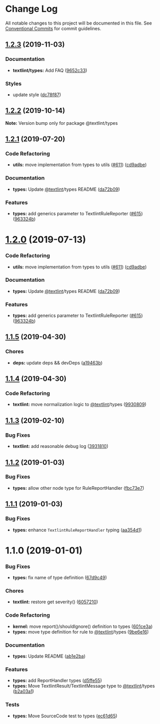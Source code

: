 # Change Log

All notable changes to this project will be documented in this file.
See [Conventional Commits](https://conventionalcommits.org) for commit guidelines.

<a name="1.2.3"></a>
## [1.2.3](https://github.com/textlint/textlint/compare/@textlint/types@1.2.2...@textlint/types@1.2.3) (2019-11-03)


### Documentation

* **textlint/types:** Add FAQ ([9652c33](https://github.com/textlint/textlint/commit/9652c33))


### Styles

* update style ([dc78f87](https://github.com/textlint/textlint/commit/dc78f87))





<a name="1.2.2"></a>
## [1.2.2](https://github.com/textlint/textlint/compare/@textlint/types@1.2.1...@textlint/types@1.2.2) (2019-10-14)

**Note:** Version bump only for package @textlint/types





<a name="1.2.1"></a>
## [1.2.1](https://github.com/textlint/textlint/compare/@textlint/types@1.1.5...@textlint/types@1.2.1) (2019-07-20)


### Code Refactoring

* **utils:** move implementation from types to utils ([#611](https://github.com/textlint/textlint/issues/611)) ([cd9adbe](https://github.com/textlint/textlint/commit/cd9adbe))


### Documentation

* **types:** Update [@textlint](https://github.com/textlint)/types README ([da72b09](https://github.com/textlint/textlint/commit/da72b09))


### Features

* **types:** add generics parameter to TextlintRuleReporter<T> ([#615](https://github.com/textlint/textlint/issues/615)) ([963324b](https://github.com/textlint/textlint/commit/963324b))





<a name="1.2.0"></a>
# [1.2.0](https://github.com/textlint/textlint/compare/@textlint/types@1.1.5...@textlint/types@1.2.0) (2019-07-13)


### Code Refactoring

* **utils:** move implementation from types to utils ([#611](https://github.com/textlint/textlint/issues/611)) ([cd9adbe](https://github.com/textlint/textlint/commit/cd9adbe))


### Documentation

* **types:** Update [@textlint](https://github.com/textlint)/types README ([da72b09](https://github.com/textlint/textlint/commit/da72b09))


### Features

* **types:** add generics parameter to TextlintRuleReporter<T> ([#615](https://github.com/textlint/textlint/issues/615)) ([963324b](https://github.com/textlint/textlint/commit/963324b))





<a name="1.1.5"></a>
## [1.1.5](https://github.com/textlint/textlint/compare/@textlint/types@1.1.4...@textlint/types@1.1.5) (2019-04-30)


### Chores

* **deps:** update deps && devDeps ([a19463b](https://github.com/textlint/textlint/commit/a19463b))





<a name="1.1.4"></a>
## [1.1.4](https://github.com/textlint/textlint/compare/@textlint/types@1.1.3...@textlint/types@1.1.4) (2019-04-30)


### Code Refactoring

* **textlint:** move normalization logic to [@textlint](https://github.com/textlint)/types ([9930809](https://github.com/textlint/textlint/commit/9930809))





<a name="1.1.3"></a>
## [1.1.3](https://github.com/textlint/textlint/compare/@textlint/types@1.1.2...@textlint/types@1.1.3) (2019-02-10)


### Bug Fixes

* **textlint:** add reasonable debug log ([3931810](https://github.com/textlint/textlint/commit/3931810))





<a name="1.1.2"></a>
## [1.1.2](https://github.com/textlint/textlint/compare/@textlint/types@1.1.1...@textlint/types@1.1.2) (2019-01-03)


### Bug Fixes

* **types:** allow other node type for RuleReportHandler ([fbc73e7](https://github.com/textlint/textlint/commit/fbc73e7))





<a name="1.1.1"></a>
## [1.1.1](https://github.com/textlint/textlint/compare/@textlint/types@1.1.0...@textlint/types@1.1.1) (2019-01-03)


### Bug Fixes

* **types:** enhance `TextlintRuleReportHandler` typing ([aa354d1](https://github.com/textlint/textlint/commit/aa354d1))





<a name="1.1.0"></a>
# 1.1.0 (2019-01-01)


### Bug Fixes

* **types:** fix name of type definition ([67d9c49](https://github.com/textlint/textlint/commit/67d9c49))


### Chores

* **textlint:** restore get severity() ([6057210](https://github.com/textlint/textlint/commit/6057210))


### Code Refactoring

* **kernel:** move report()/shouldIgnore() definition to types ([601ce3a](https://github.com/textlint/textlint/commit/601ce3a))
* **types:** move type definition for rule to [@textlint](https://github.com/textlint)/types ([9be6e16](https://github.com/textlint/textlint/commit/9be6e16))


### Documentation

* **types:** Update README ([ab1e2ba](https://github.com/textlint/textlint/commit/ab1e2ba))


### Features

* **types:** add ReportHandler types ([d5ffe55](https://github.com/textlint/textlint/commit/d5ffe55))
* **types:** Move TextlintResult/TextlintMessage type to [@textlint](https://github.com/textlint)/types ([b2a03a1](https://github.com/textlint/textlint/commit/b2a03a1))


### Tests

* **types:** Move SourceCode test to types ([ec61d65](https://github.com/textlint/textlint/commit/ec61d65))
